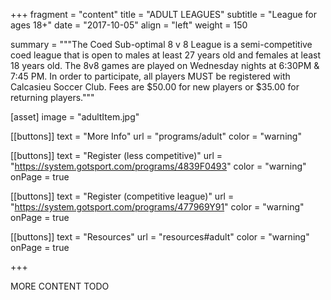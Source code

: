 +++
fragment = "content"
title = "ADULT LEAGUES"
subtitle = "League for ages 18+"
date = "2017-10-05"
align = "left"
weight = 150

summary = """The Coed Sub-optimal 8 v 8 League is a semi-competitive coed league that is open to males at least 27 years old and females at least 18 years old. The 8v8 games are played on Wednesday nights at 6:30PM & 7:45 PM. In order to participate, all players MUST be registered with Calcasieu Soccer Club.
Fees are $50.00 for new players or $35.00 for returning players."""

[asset]
  image = "adultItem.jpg"

[[buttons]]
  text = "More Info"
  url = "programs/adult"
  color = "warning"

[[buttons]]
  text = "Register (less competitive)"
  url = "https://system.gotsport.com/programs/4839F0493"
  color = "warning"
  onPage = true

[[buttons]]
  text = "Register (competitive league)"
  url = "https://system.gotsport.com/programs/477969Y91"
  color = "warning"
  onPage = true

[[buttons]]
  text = "Resources"
  url = "resources#adult"
  color = "warning"
  onPage = true

+++

MORE CONTENT TODO